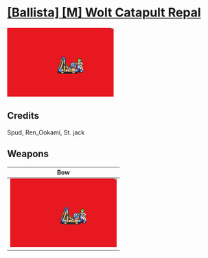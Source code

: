 # [\[Ballista\] \[M\] Wolt Catapult Repal](./)
 

<img src="./5.%20Bow/Bow_000.png" alt="[Ballista] [M] Wolt Catapult Repal standing" />

## Credits

Spud, Ren_Ookami, St. jack

## Weapons
 

|Bow |
|  :---: |
| <img alt="Bow animation" src="./5.%20Bow/Bow.gif" /> |
